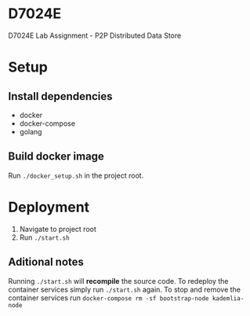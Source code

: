 # D7024E
D7024E Lab Assignment - P2P Distributed Data Store

# Setup
## Install dependencies
- docker
- docker-compose
- golang

## Build docker image
Run `./docker_setup.sh` in the project root.

# Deployment
1. Navigate to project root
2. Run `./start.sh`

## Aditional notes
Running `./start.sh` will **recompile** the source code. To redeploy the container services simply run `./start.sh` again. To stop and remove the container services run `docker-compose rm -sf bootstrap-node kademlia-node`